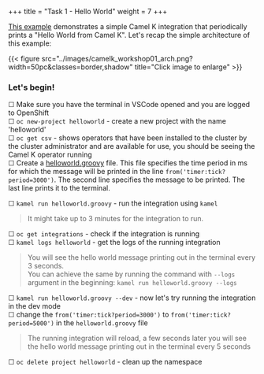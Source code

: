 +++
title = "Task 1 - Hello World"
weight = 7
+++

[This example](https://github.com/camel-k-integration-workshop/camel-k-workshop/tree/main/01-helloworld-example) demonstrates a simple Camel K integration that periodically prints a "Hello World from Camel K". Let's recap the simple architecture of this example:

{{< figure src="../images/camelk_workshop01_arch.png?width=50pc&classes=border,shadow" title="Click image to enlarge" >}}

### Let's begin!

&#9744; Make sure you have the terminal in VSCode opened and you are logged to OpenShift \
&#9744; `oc new-project helloworld` - create a new project with the name 'helloworld' \
&#9744; `oc get csv` - shows operators that have been installed to the cluster by the cluster administrator and are available for use, you should be seeing the Camel K operator running \
&#9744; Create a [helloworld.groovy](https://github.com/camel-k-integration-workshop/camel-k-workshop/blob/main/01-helloworld-example/helloworld.groovy) file. This file specifies the time period in ms for which the message will be printed in the line `from('timer:tick?period=3000')`. The second line specifies the message to be printed. The last line prints it to the terminal.

&#9744; `kamel run helloworld.groovy` - run the integration using `kamel`
> It might take up to 3 minutes for the integration to run. 

&#9744; `oc get integrations` - check if the integration is running \
&#9744; `kamel logs helloworld` - get the logs of the running integration
> You will see the hello world message printing out in the terminal every 3 seconds.  
> You can achieve the same by running the command with `--logs` argument in the beginning: `kamel run helloworld.groovy --logs` 

&#9744; `kamel run helloworld.groovy --dev` - now let's try running the integration in the dev mode \
&#9744; change the `from('timer:tick?period=3000')` to `from('timer:tick?period=5000')` in the `helloworld.groovy` file 
> The running integration will reload, a few seconds later you will see the hello world message printing out in the terminal every 5 seconds 

&#9744; `oc delete project helloworld` - clean up the namespace